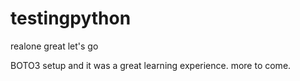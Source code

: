 # testingpython
realone
great let's go

BOTO3 setup and it was a great learning experience.
more to come.
